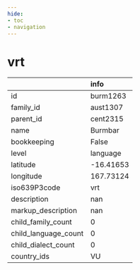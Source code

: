```yaml
---
hide:
- toc
- navigation
---
```

# vrt
|                      | info      |
|:---------------------|:----------|
| id                   | burm1263  |
| family_id            | aust1307  |
| parent_id            | cent2315  |
| name                 | Burmbar   |
| bookkeeping          | False     |
| level                | language  |
| latitude             | -16.41653 |
| longitude            | 167.73124 |
| iso639P3code         | vrt       |
| description          | nan       |
| markup_description   | nan       |
| child_family_count   | 0         |
| child_language_count | 0         |
| child_dialect_count  | 0         |
| country_ids          | VU        |